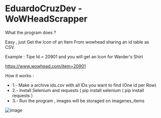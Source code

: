 <h1>EduardoCruzDev - WoWHeadScrapper</h1>


What the program does ?

Easy , just Get the Icon of an Item From wowhead sharing an id table as CSV.

Example : Tipe Id = 20901 and you will get an Icon for Warder's Shirt 

https://www.wowhead.com/item=20901

How it works :

<ul>
<li>1.- Make a archive ids.csv with all IDs you want to find (One id per Row)</li>
<li>2.- Install Selenium and requests ( pip install selenium ( pip install requests )</li>
<li>3.- Run the program , images will be storaged on imagenes_items</li>
</ul>

![image](https://github.com/user-attachments/assets/c28758fb-5a0c-4f17-8910-75d666ea5856)




